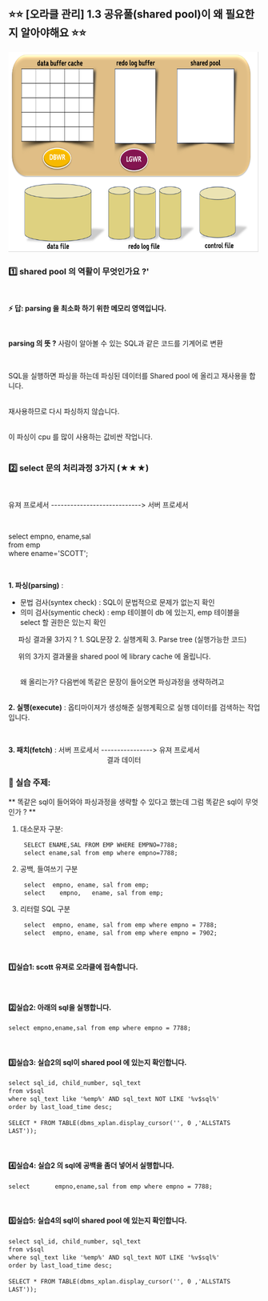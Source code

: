 
## ⭐⭐ [오라클 관리]  1.3 공유풀(shared pool)이 왜 필요한지 알아야해요 ⭐⭐

<img src="https://github.com/oracleyu01/oracle_admin/blob/main/%EC%98%A4%EB%9D%BC%ED%81%B4%20%EA%B8%B0%EB%B3%B8%20%EA%B5%AC%EC%A1%B0.png" width="500" height="400">


### 1️⃣  shared pool 의 역활이 무엇인가요 ?'

&nbsp;  

**⚡ 답:   parsing 을 최소화 하기 위한 메모리 영역입니다.**  

&nbsp;

**parsing 의 뜻 ?**   사람이 알아볼 수 있는 SQL과 같은 코드를 기계어로 변환  

&nbsp;

SQL을 실행하면 파싱을 하는데 파싱된 데이터를 Shared pool 에 올리고 재사용을 합니다.   
&nbsp;  

재사용하므로 다시 파싱하지 않습니다.  
&nbsp; 

이 파싱이 cpu 를 많이 사용하는 값비싼 작업니다.  
&nbsp;

### 2️⃣ select 문의 처리과정 3가지 (★★★)  
&nbsp;

유져 프로세서 ----------------------------> 서버 프로세서 

&nbsp;

select  empno, ename,sal                     
from  emp  
where ename='SCOTT';    

&nbsp;

**1. 파싱(parsing)** :    
  - 문법 검사(syntex check) : SQL이 문법적으로 문제가 없는지 확인
  - 의미 검사(symentic check) : emp 테이블이 db 에 있는지, emp 테이블을 select 할 권한은 있는지 확인
&nbsp;

&nbsp;&nbsp;&nbsp;&nbsp; 파싱 결과물 3가지 ?    1.  SQL문장      2. 실행계획      3. Parse tree (실행가능한 코드) 
&nbsp;

&nbsp;&nbsp;&nbsp;&nbsp;&nbsp;위의 3가지 결과물을 shared pool 에 library cache 에 올립니다.   
&nbsp;

&nbsp;&nbsp;&nbsp;&nbsp;&nbsp;&nbsp;왜 올리는가? 다음번에 똑같은 문장이 들어오면 파싱과정을 생략하려고  
&nbsp;

**2. 실행(execute)** : 옵티마이져가 생성해준 실행계획으로 실행 데이터를 검색하는 작업입니다.

&nbsp;


**3. 패치(fetch)**  :   서버 프로세서 ----------------> 유져 프로세서   
                     &nbsp;&nbsp;&nbsp;&nbsp;&nbsp;&nbsp;&nbsp;&nbsp;&nbsp;&nbsp;&nbsp;&nbsp;&nbsp;&nbsp;&nbsp;&nbsp;&nbsp;&nbsp;&nbsp;&nbsp;&nbsp;&nbsp;&nbsp;&nbsp;&nbsp;&nbsp;&nbsp;&nbsp;&nbsp;&nbsp;&nbsp;&nbsp;&nbsp;&nbsp;&nbsp;&nbsp;&nbsp;&nbsp;&nbsp;&nbsp;&nbsp;&nbsp;&nbsp;&nbsp;&nbsp;&nbsp;&nbsp;&nbsp;&nbsp;          결과 데이터
&nbsp;

### 💎 실습 주제:  
** 똑같은 sql이 들어와야 파싱과정을 생략할 수 있다고 했는데 그럼 똑같은 sql이 무엇인가 ? **

1. 대소문자 구분:

	    SELECT ENAME,SAL FROM EMP WHERE EMPNO=7788;  
	    select ename,sal from emp where empno=7788;  

2. 공백, 들여쓰기 구분
   
		select  empno, ename, sal from emp;  
		select    empno,   ename, sal from emp;   

3. 리터럴 SQL 구분
   
	    select  empno, ename, sal from emp where empno = 7788;  
	    select  empno, ename, sal from emp where empno = 7902;  
&nbsp;
&nbsp;
&nbsp;
&nbsp;

#### 1️⃣실습1: scott 유져로 오라클에 접속합니다.  
&nbsp;

#### 2️⃣실습2:  아래의 sql을 실행합니다.  

    select empno,ename,sal from emp where empno = 7788; 
  &nbsp; 

#### 3️⃣실습3:  실습2의 sql이 shared pool 에 있는지 확인합니다.   

    select sql_id, child_number, sql_text  
    from v$sql  
    where sql_text like '%emp%' AND sql_text NOT LIKE '%v$sql%'  
    order by last_load_time desc;  

    SELECT * FROM TABLE(dbms_xplan.display_cursor('', 0 ,'ALLSTATS LAST'));  
&nbsp;

#### 4️⃣실습4:  실습2 의 sql에 공백을 좀더 넣어서 실행합니다.  

    select       empno,ename,sal from emp where empno = 7788;  
&nbsp;

#### 5️⃣실습5: 실습4의 sql이 shared pool 에 있는지 확인합니다.  

    select sql_id, child_number, sql_text  
    from v$sql  
    where sql_text like '%emp%' AND sql_text NOT LIKE '%v$sql%'  
    order by last_load_time desc;  
 
    SELECT * FROM TABLE(dbms_xplan.display_cursor('', 0 ,'ALLSTATS LAST'));  

&nbsp;
&nbsp;
&nbsp;
